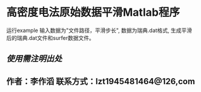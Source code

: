 # 高密度电法原始数据平滑Matlab程序
运行example
输入数据为"文件路径，平滑步长",
数据为瑞典.dat格式,
生成平滑后的瑞典.dat文件和surfer数据文件。


***使用需注明出处***
-------------------------
作者：李作滔  联系方式：lzt1945481464@126,com
-------------------------
